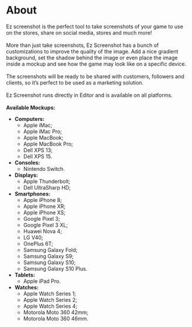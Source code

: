 # About

Ez screenshot is the perfect tool to take screenshots of your game to use on the stores, share on social media, stores and much more! </br>
</br>
More than just take screenshots, Ez Screenshot has a bunch of customizations to improve the quality of the image. Add a nice gradient background, set the shadow behind the image or even place the image inside a mockup and see how the game may look like on a specific device. </br>
</br>
The screenshots will be ready to be shared with customers, followers and clients, so it’s perfect to be used as a marketing solution.</br>
</br>
Ez Screenshot runs directly in Editor and is available on all platforms.</br>
</br>
<strong>Available Mockups:</strong></br>
- <strong>Computers:</strong></br>
	- Apple iMac;</br>
	- Apple iMac Pro;</br>
	- Apple MacBook;</br>
	- Apple MacBook Pro;</br>
	- Dell XPS 13;</br>
	- Dell XPS 15.</br>
- <strong>Consoles:</strong></br>
	- Nintendo Switch.</br>
- <strong>Displays:</strong></br>
	- Apple Thunderbolt;</br>
	- Dell UltraSharp HD;</br>
- <strong>Smartphones:</strong></br>
	- Apple iPhone 8;</br>
	- Apple iPhone XR;</br>
	- Apple iPhone XS;</br>
	- Google Pixel 3;</br>
	- Google Pixel 3 XL;</br>
	- Huawei Nova 4;</br>
	- LG V40;</br>
	- OnePlus 6T;</br>
	- Samsung Galaxy Fold;</br>
	- Samsung Galaxy S9;</br>
	- Samsung Galaxy S10;</br>
	- Samsung Galaxy S10 Plus.</br>
- <strong>Tablets:</strong></br>
	- Apple iPad Pro.</br>
- <strong>Watches:</strong></br>
	- Apple Watch Series 1;</br>
	- Apple Watch Series 2;</br>
	- Apple Watch Series 4;</br>
	- Motorola Moto 360 42mm;</br>
	- Motorola Moto 360 46mm.</br>

